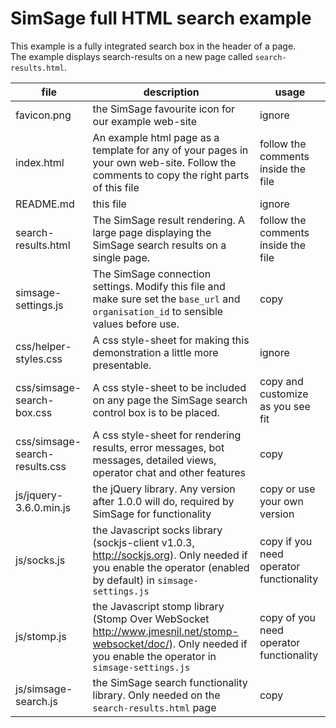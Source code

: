 # SimSage full HTML search example

This example is a fully integrated search box in the header of a page.  
The example displays search-results on a new page called `search-results.html`.


| file | description | usage |
| --- | --- | --- |
| favicon.png | the SimSage favourite icon for our example web-site | ignore |
| index.html | An example html page as a template for any of your pages in your own web-site.  Follow the comments to copy the right parts of this file | follow the comments inside the file |
| README.md | this file | ignore |
| search-results.html | The SimSage result rendering.  A large page displaying the SimSage search results on a single page. | follow the comments inside the file |
| simsage-settings.js | The SimSage connection settings.  Modify this file and make sure set the `base_url` and `organisation_id` to sensible values before use. | copy |
| css/helper-styles.css | A css style-sheet for making this demonstration a little more presentable. | ignore |
| css/simsage-search-box.css | A css style-sheet to be included on any page the SimSage search control box is to be placed. | copy and customize as you see fit |
| css/simsage-search-results.css | A css style-sheet for rendering results, error messages, bot messages, detailed views, operator chat and other features | copy |
| js/jquery-3.6.0.min.js | the jQuery library.  Any version after 1.0.0 will do, required by SimSage for functionality | copy or use your own version |
| js/socks.js | the Javascript socks library (sockjs-client v1.0.3, http://sockjs.org).  Only needed if you enable the operator (enabled by default) in `simsage-settings.js` | copy if you need operator functionality |
| js/stomp.js | the Javascript stomp library (Stomp Over WebSocket http://www.jmesnil.net/stomp-websocket/doc/).  Only needed if you enable the operator in `simsage-settings.js` | copy of you need operator functionality |
| js/simsage-search.js | the SimSage search functionality library.  Only needed on the `search-results.html` page | copy |


